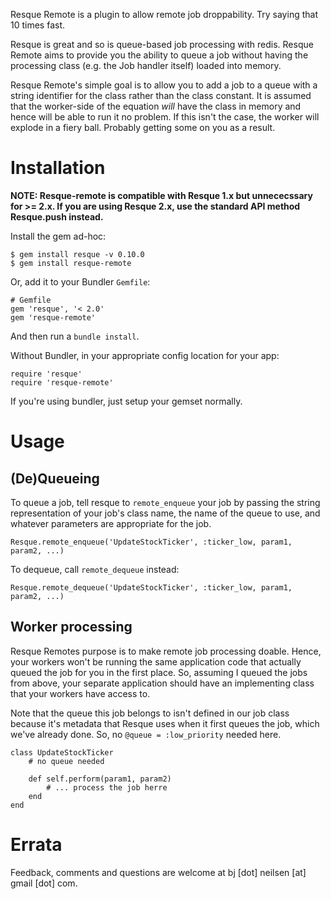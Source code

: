 Resque Remote is a plugin to allow remote job droppability. Try saying that 10 times fast.

Resque is great and so is queue-based job processing with redis. Resque Remote aims to provide you the ability to queue a job without having the processing class (e.g. the Job handler itself) loaded into memory.

Resque Remote's simple goal is to allow you to add a job to a queue with a string identifier for the class rather than the class constant. It is assumed that the worker-side of the equation _will_ have the class in memory and hence will be able to run it no problem. If this isn't the case, the worker will explode in a fiery ball. Probably getting some on you as a result.

# Installation

**NOTE: Resque-remote is compatible with Resque 1.x but unnececssary for >= 2.x. If you are using Resque 2.x, use the standard API method Resque.push instead.**

Install the gem ad-hoc:

	$ gem install resque -v 0.10.0
	$ gem install resque-remote

Or, add it to your Bundler `Gemfile`:

	# Gemfile
	gem 'resque', '< 2.0'
	gem 'resque-remote'

And then run a `bundle install`.

Without Bundler, in your appropriate config location for your app:

	require 'resque'
	require 'resque-remote'

If you're using bundler, just setup your gemset normally.

# Usage

## (De)Queueing
To queue a job, tell resque to `remote_enqueue` your job by passing the string representation of your job's class name, the name of the queue to use, and whatever parameters are appropriate for the job.

	Resque.remote_enqueue('UpdateStockTicker', :ticker_low, param1, param2, ...)

To dequeue, call `remote_dequeue` instead:

	Resque.remote_dequeue('UpdateStockTicker', :ticker_low, param1, param2, ...)

## Worker processing

Resque Remotes purpose is to make remote job processing doable. Hence, your workers won't be running the same application code that actually queued the job for you in the first place. So, assuming I queued the jobs from above, your separate application should have an implementing class that your workers have access to.

Note that the queue this job belongs to isn't defined in our job class because it's metadata that Resque uses when it first queues the job, which we've already done. So, no `@queue = :low_priority` needed here.

	class UpdateStockTicker
		# no queue needed

		def self.perform(param1, param2)
			# ... process the job herre
		end
	end

# Errata

Feedback, comments and questions are welcome at bj [dot] neilsen [at] gmail [dot] com.
